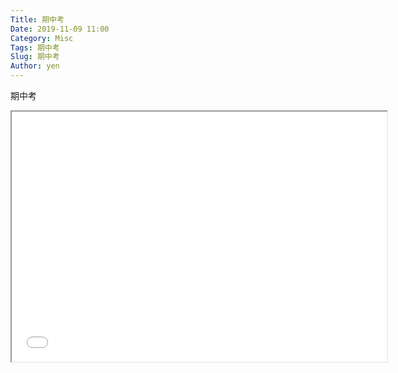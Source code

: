 ```yaml
---
Title: 期中考
Date: 2019-11-09 11:00
Category: Misc
Tags: 期中考
Slug: 期中考
Author: yen
---
```


期中考

<!--PELICAN_END_SUMMARY -->

<iframe width="600" height="400" src="//www.youtube.com/embed/tudI4LCB-tw" allowfullscreen="allowfullscreen"></iframe>